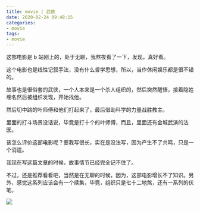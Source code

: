 ```yaml
---
title: movie | 武侠
date: 2020-02-24 09:48:15
categories:
- movie
tags:
- movie
---
```

这部电影是 b 站刚上的，处于无聊，我熬夜看了一下，发现，真好看。

<!-- more -->

这个电影也是线性记叙手法，没有什么哲学思想，所以，当作休闲娱乐都是很不错的。

故事也是很俗套的武侠，一个人本来是一个杀人组织的，然后突然醒悟，接着隐姓埋名然后被组织发现，开始找他。

然后切中路的叶师傅和他们打起来了，最后借助科学的力量战胜教主。

里面的打斗场景没话说，毕竟是打十个的叶师傅，而且，里面还有金城武演的法医。

该怎么评价这部电影呢？要我写很长，实在是没法写，因为产生不了共鸣，只是一个消遣。

我现在写这篇文章的时候，故事情节已经完全记不住了。

不过，还是推荐看看吧，当然是在无聊的时候，因为，这部电影增长不了知识。另外，感觉这系列应该会有一个续集，毕竟，组织只是七十二地煞，还有一系列的伏笔。

![](/images/movie/28.jpg)
